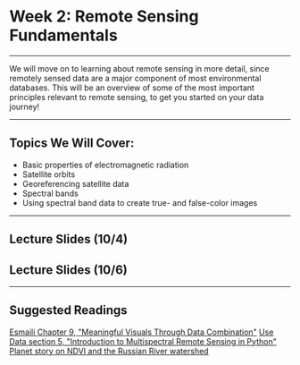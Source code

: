 # Week 2: Remote Sensing Fundamentals
-----------------

We will move on to learning about remote sensing in more detail, since remotely sensed data are a major component of most environmental databases. This will be an overview of some of the most important principles relevant to remote sensing, to get you started on your data journey!

_________________

## Topics We Will Cover:

* Basic properties of electromagnetic radiation
* Satellite orbits
* Georeferencing satellite data
* Spectral bands
* Using spectral band data to create true- and false-color images

__________________
## Lecture Slides (10/4)
## Lecture Slides (10/6)

------------------
## Suggested Readings

[Esmaili Chapter 9, "Meaningful Visuals Through Data Combination"](https://agupubs.onlinelibrary.wiley.com/doi/10.1002/9781119606925.ch9)
[Use Data section 5, "Introduction to Multispectral Remote Sensing in Python"](https://www.earthdatascience.org/courses/use-data-open-source-python/multispectral-remote-sensing/intro-multispectral-data/)
[Planet story on NDVI and the Russian River watershed](https://www.planet.com/pulse/using-ndvi-differences-to-measure-drought-in-the-russian-river-watershed/)
